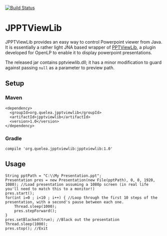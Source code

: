[![Build Status](https://travis-ci.org/berry120/jpptviewlib.svg?branch=master)](https://travis-ci.org/berry120/jpptviewlib)

# JPPTViewLib

JPPTViewLib provides an easy way to control Powerpoint viewer from Java. It is essentially a rather light JNA based wrapper of [PPTViewLib](http://bazaar.launchpad.net/~openlp-core/openlp/trunk/view/head:/openlp/plugins/presentations/lib/pptviewlib/), a plugin developed for OpenLP to enable it to display powerpoint presentations.

The released jar contains pptviewlib.dll; it has a minor modification to guard against passing `null` as a parameter to preview path.

## Setup

### Maven
```
<dependency>
  <groupId>org.quelea.jpptviewlib</groupId>
  <artifactId>jpptviewlib</artifactId>
  <version>1.0</version>
</dependency>
```

### Gradle
    compile 'org.quelea.jpptviewlib:jpptviewlib:1.0'

## Usage

```
String pptPath = "C:\\My Presentation.ppt";
Presentation pres = new Presentation(new File(pptPath), 0, 0, 1920, 1080); //Load presentation assuming a 1080p screen (in real life you'll need to match this to a monitor!)
pres.start();
for(int i=0 ; i<10 ; i++) { //Loop through the first 10 steps of the presentation, with a second's pause between each one.
    Thread.sleep(1000);
    pres.stepForward();
}
pres.setBlacked(true); //Black out the presentation
Thread.sleep(1000);
pres.stop(); //Exit
```
